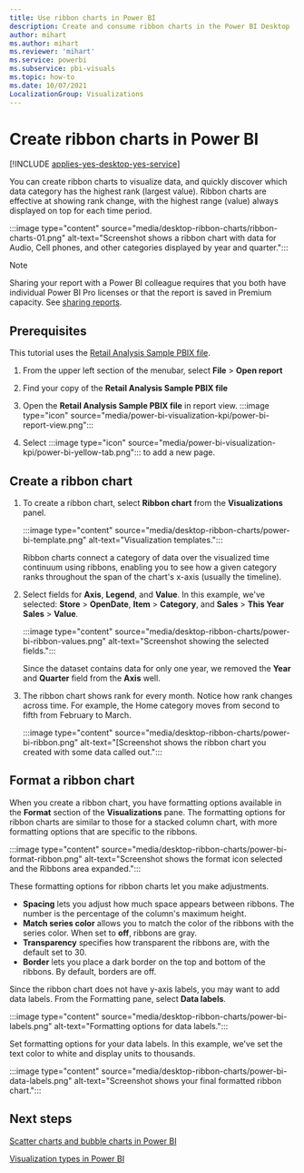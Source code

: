 ```yaml
---
title: Use ribbon charts in Power BI
description: Create and consume ribbon charts in the Power BI Desktop
author: mihart
ms.author: mihart
ms.reviewer: 'mihart'
ms.service: powerbi
ms.subservice: pbi-visuals
ms.topic: how-to
ms.date: 10/07/2021
LocalizationGroup: Visualizations
---
```

# Create ribbon charts in Power BI

[!INCLUDE [applies-yes-desktop-yes-service](../includes/applies-yes-desktop-yes-service.md)]

You can create ribbon charts to visualize data, and quickly discover which data category has the highest rank (largest value). Ribbon charts are effective at showing rank change, with the highest range (value) always displayed on top for each time period. 

:::image type="content" source="media/desktop-ribbon-charts/ribbon-charts-01.png" alt-text="Screenshot shows a ribbon chart with data for Audio, Cell phones, and other categories displayed by year and quarter.":::

> [!NOTE]
> Sharing your report with a Power BI colleague requires that you both have individual Power BI Pro licenses or that the report is saved in Premium capacity. See [sharing reports](../collaborate-share/service-share-reports.md).

## Prerequisites

This tutorial uses the [Retail Analysis Sample PBIX file](https://download.microsoft.com/download/9/6/D/96DDC2FF-2568-491D-AAFA-AFDD6F763AE3/Retail%20Analysis%20Sample%20PBIX.pbix).

1. From the upper left section of the menubar, select **File** > **Open report**

1. Find your copy of the **Retail Analysis Sample PBIX file**

1. Open the **Retail Analysis Sample PBIX file** in report view. :::image type="icon" source="media/power-bi-visualization-kpi/power-bi-report-view.png":::

1. Select :::image type="icon" source="media/power-bi-visualization-kpi/power-bi-yellow-tab.png"::: to add a new page.

## Create a ribbon chart

1. To create a ribbon chart, select **Ribbon chart** from the **Visualizations** panel.

    :::image type="content" source="media/desktop-ribbon-charts/power-bi-template.png" alt-text="Visualization templates.":::

    Ribbon charts connect a category of data over the visualized time continuum using ribbons, enabling you to see how a given category ranks throughout the span of the chart's x-axis (usually the timeline).

1. Select fields for **Axis**, **Legend**, and **Value**.  In this example, we've selected: **Store** > **OpenDate**, **Item** > **Category**, and **Sales** > **This Year Sales** > **Value**.  

    :::image type="content" source="media/desktop-ribbon-charts/power-bi-ribbon-values.png" alt-text="Screenshot showing the selected fields.":::

    Since the dataset contains data for only one year, we removed the **Year** and **Quarter** field from the **Axis** well.

1. The ribbon chart shows rank for every month. Notice how rank changes across time. For example, the Home category moves from second to fifth from February to March.

    :::image type="content" source="media/desktop-ribbon-charts/power-bi-ribbon.png" alt-text="[Screenshot shows the ribbon chart you created with some data called out.":::

## Format a ribbon chart

When you create a ribbon chart, you have formatting options available in the **Format** section of the **Visualizations** pane. The formatting options for ribbon charts are similar to those for a stacked column chart, with more formatting options that are specific to the ribbons.

:::image type="content" source="media/desktop-ribbon-charts/power-bi-format-ribbon.png" alt-text="Screenshot shows the format icon selected and the Ribbons area expanded.":::

These formatting options for ribbon charts let you make adjustments.

* **Spacing** lets you adjust how much space appears between ribbons. The number is the percentage of the column's maximum height.
* **Match series color** allows you to match the color of the ribbons with the series color. When set to **off**, ribbons are gray.
* **Transparency** specifies how transparent the ribbons are, with the default set to 30.
* **Border** lets you place a dark border on the top and bottom of the ribbons. By default, borders are off.

Since the ribbon chart does not have y-axis labels, you may want to add data labels. From the Formatting pane, select **Data labels**. 

:::image type="content" source="media/desktop-ribbon-charts/power-bi-labels.png" alt-text="Formatting options for data labels.":::

Set formatting options for your data labels. In this example, we've set the text color to white and display units to thousands.

:::image type="content" source="media/desktop-ribbon-charts/power-bi-data-labels.png" alt-text="Screenshot shows your final formatted ribbon chart.":::

## Next steps

[Scatter charts and bubble charts in Power BI](power-bi-visualization-scatter.md)

[Visualization types in Power BI](power-bi-visualization-types-for-reports-and-q-and-a.md)
